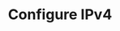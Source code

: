 ---
sidebar_position: 1
title: "Configure IPv4"
sidebar_label: "Configure IPv4"
description: "Set static IPv4 addresses in Alpine Linux - assign static IP, configure IPv4 settings, set subnet mask, and manage IPv4 configuration."
keywords:
  - "alpine ipv4"
  - "static ip"
  - "ipv4 configuration"
  - "ip address"
  - "subnet mask"
tags:
  - alpine
  - ipv4
  - static-ip
  - ip-configuration
  - networking
slug: /linux/alpine/network/static-ip/configure-ipv4
---